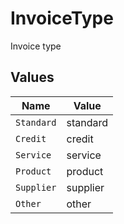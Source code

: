 # InvoiceType

Invoice type


## Values

| Name       | Value      |
| ---------- | ---------- |
| `Standard` | standard   |
| `Credit`   | credit     |
| `Service`  | service    |
| `Product`  | product    |
| `Supplier` | supplier   |
| `Other`    | other      |